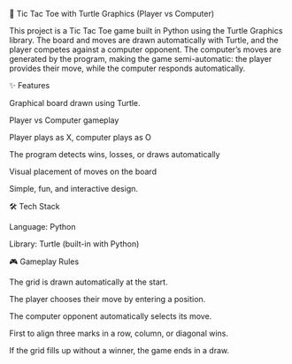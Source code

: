 🤖 Tic Tac Toe with Turtle Graphics (Player vs Computer)

This project is a Tic Tac Toe game built in Python using the Turtle Graphics library. The board and moves are drawn automatically with Turtle, and the player competes against a computer opponent. The computer’s moves are generated by the program, making the game semi-automatic: the player provides their move, while the computer responds automatically.

✨ Features

Graphical board drawn using Turtle. 

Player vs Computer gameplay

Player plays as X, computer plays as O

The program detects wins, losses, or draws automatically

Visual placement of moves on the board

Simple, fun, and interactive design.  


🛠️ Tech Stack

Language: Python

Library: Turtle (built-in with Python)


🎮 Gameplay Rules

The grid is drawn automatically at the start.

The player chooses their move by entering a position.

The computer opponent automatically selects its move.

First to align three marks in a row, column, or diagonal wins.

If the grid fills up without a winner, the game ends in a draw.
